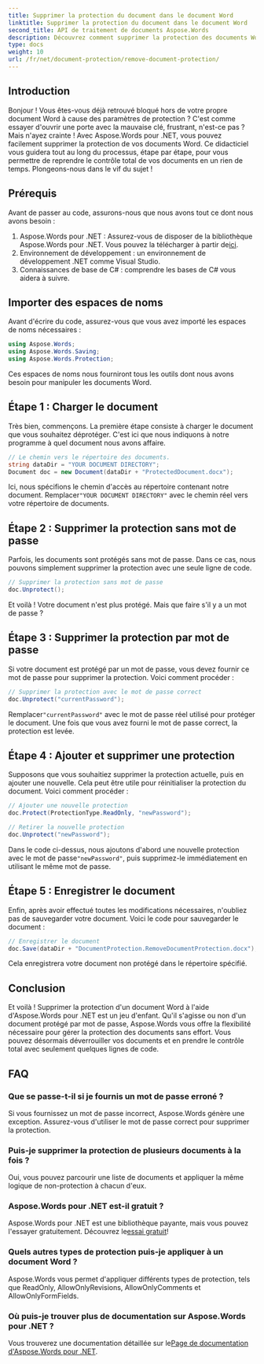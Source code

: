 ```yaml
---
title: Supprimer la protection du document dans le document Word
linktitle: Supprimer la protection du document dans le document Word
second_title: API de traitement de documents Aspose.Words
description: Découvrez comment supprimer la protection des documents Word à l'aide d'Aspose.Words pour .NET. Suivez notre guide étape par étape pour supprimer facilement la protection de vos documents.
type: docs
weight: 10
url: /fr/net/document-protection/remove-document-protection/
---
```


## Introduction

Bonjour ! Vous êtes-vous déjà retrouvé bloqué hors de votre propre document Word à cause des paramètres de protection ? C'est comme essayer d'ouvrir une porte avec la mauvaise clé, frustrant, n'est-ce pas ? Mais n'ayez crainte ! Avec Aspose.Words pour .NET, vous pouvez facilement supprimer la protection de vos documents Word. Ce didacticiel vous guidera tout au long du processus, étape par étape, pour vous permettre de reprendre le contrôle total de vos documents en un rien de temps. Plongeons-nous dans le vif du sujet !

## Prérequis

Avant de passer au code, assurons-nous que nous avons tout ce dont nous avons besoin :

1.  Aspose.Words pour .NET : Assurez-vous de disposer de la bibliothèque Aspose.Words pour .NET. Vous pouvez la télécharger à partir de[ici](https://releases.aspose.com/words/net/).
2. Environnement de développement : un environnement de développement .NET comme Visual Studio.
3. Connaissances de base de C# : comprendre les bases de C# vous aidera à suivre.

## Importer des espaces de noms

Avant d'écrire du code, assurez-vous que vous avez importé les espaces de noms nécessaires :

```csharp
using Aspose.Words;
using Aspose.Words.Saving;
using Aspose.Words.Protection;
```

Ces espaces de noms nous fourniront tous les outils dont nous avons besoin pour manipuler les documents Word.

## Étape 1 : Charger le document

Très bien, commençons. La première étape consiste à charger le document que vous souhaitez déprotéger. C'est ici que nous indiquons à notre programme à quel document nous avons affaire.

```csharp
// Le chemin vers le répertoire des documents.
string dataDir = "YOUR DOCUMENT DIRECTORY";
Document doc = new Document(dataDir + "ProtectedDocument.docx");
```

 Ici, nous spécifions le chemin d'accès au répertoire contenant notre document. Remplacer`"YOUR DOCUMENT DIRECTORY"` avec le chemin réel vers votre répertoire de documents.

## Étape 2 : Supprimer la protection sans mot de passe

Parfois, les documents sont protégés sans mot de passe. Dans ce cas, nous pouvons simplement supprimer la protection avec une seule ligne de code.

```csharp
// Supprimer la protection sans mot de passe
doc.Unprotect();
```

Et voilà ! Votre document n'est plus protégé. Mais que faire s'il y a un mot de passe ?

## Étape 3 : Supprimer la protection par mot de passe

Si votre document est protégé par un mot de passe, vous devez fournir ce mot de passe pour supprimer la protection. Voici comment procéder :

```csharp
// Supprimer la protection avec le mot de passe correct
doc.Unprotect("currentPassword");
```

 Remplacer`"currentPassword"` avec le mot de passe réel utilisé pour protéger le document. Une fois que vous avez fourni le mot de passe correct, la protection est levée.

## Étape 4 : Ajouter et supprimer une protection

Supposons que vous souhaitiez supprimer la protection actuelle, puis en ajouter une nouvelle. Cela peut être utile pour réinitialiser la protection du document. Voici comment procéder :

```csharp
// Ajouter une nouvelle protection
doc.Protect(ProtectionType.ReadOnly, "newPassword");

// Retirer la nouvelle protection
doc.Unprotect("newPassword");
```

 Dans le code ci-dessus, nous ajoutons d'abord une nouvelle protection avec le mot de passe`"newPassword"`, puis supprimez-le immédiatement en utilisant le même mot de passe.

## Étape 5 : Enregistrer le document

Enfin, après avoir effectué toutes les modifications nécessaires, n'oubliez pas de sauvegarder votre document. Voici le code pour sauvegarder le document :

```csharp
// Enregistrer le document
doc.Save(dataDir + "DocumentProtection.RemoveDocumentProtection.docx");
```

Cela enregistrera votre document non protégé dans le répertoire spécifié.

## Conclusion

Et voilà ! Supprimer la protection d'un document Word à l'aide d'Aspose.Words pour .NET est un jeu d'enfant. Qu'il s'agisse ou non d'un document protégé par mot de passe, Aspose.Words vous offre la flexibilité nécessaire pour gérer la protection des documents sans effort. Vous pouvez désormais déverrouiller vos documents et en prendre le contrôle total avec seulement quelques lignes de code.

## FAQ

### Que se passe-t-il si je fournis un mot de passe erroné ?

Si vous fournissez un mot de passe incorrect, Aspose.Words génère une exception. Assurez-vous d'utiliser le mot de passe correct pour supprimer la protection.

### Puis-je supprimer la protection de plusieurs documents à la fois ?

Oui, vous pouvez parcourir une liste de documents et appliquer la même logique de non-protection à chacun d'eux.

### Aspose.Words pour .NET est-il gratuit ?

 Aspose.Words pour .NET est une bibliothèque payante, mais vous pouvez l'essayer gratuitement. Découvrez le[essai gratuit](https://releases.aspose.com/)!

### Quels autres types de protection puis-je appliquer à un document Word ?

Aspose.Words vous permet d'appliquer différents types de protection, tels que ReadOnly, AllowOnlyRevisions, AllowOnlyComments et AllowOnlyFormFields.

### Où puis-je trouver plus de documentation sur Aspose.Words pour .NET ?

 Vous trouverez une documentation détaillée sur le[Page de documentation d'Aspose.Words pour .NET](https://reference.aspose.com/words/net/).

